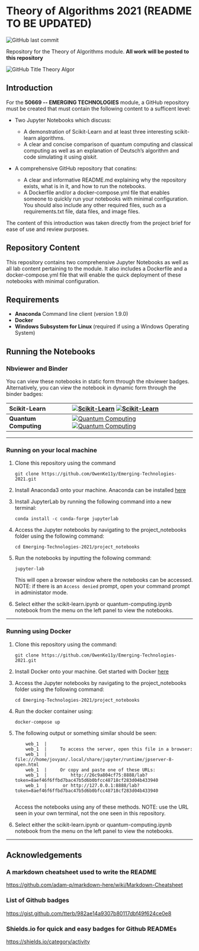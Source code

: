 # Theory of Algorithms 2021 (README TO BE UPDATED)

![GitHub last commit](https://img.shields.io/github/commit-activity/m/OwenKe11y/Emerging-Technologies-2021)

Repository for the Theory of Algorithms module.
<b>All work will be posted to this repository</b> 

![GitHub Title Theory Algor]()


## Introduction
For the <b>50669 -- EMERGING TECHNOLOGIES</b> module, a GitHub repository must be created that must contain the following content to a sufficent level:
 * Two Jupyter Notebooks which discuss:
   * A demonstration of Scikit-Learn and at least three interesting scikit-learn algorithms.
   * A clear and concise comparison of quantum computing and classical computing as well as an explanation of Deutsch’s algorithm and code simulating it using <i>qiskit</i>.

 * A comprehensive GitHub repository that conatins:
   * A clear and informative README.md explaining why the repository exists, what is
     in it, and how to run the notebooks.
   * A Dockerfile and/or a docker-compose.yml file that enables someone to quickly
     run your notebooks with minimal configuration. You should also include any other
     required files, such as a requirements.txt file, data files, and image files.
     
 The content of this introduction was taken directly from the project brief for ease of use and review purposes.

## Repository Content
This repository contains two comprehensive Jupyter Notebooks as well as all lab content pertaining to the module. It also includes a Dockerfile and a docker-compose.yml file that will enable the quick deployment of these notebooks with minimal configuration.

## Requirements 
* <b>Anaconda</b> Command line client (version 1.9.0)
* <b>Docker</b>
* <b>Windows Subsystem for Linux </b> (required if using a Windows Operating System)

## Running the Notebooks

### Nbviewer and Binder
You can view these notebooks in static form through the nbviewer badges. Alternatively, you can view the notebook in dynamic form through the binder badges:



| **Scikit-Learn** | [![Scikit-Learn](https://raw.githubusercontent.com/jupyter/design/master/logos/Badges/nbviewer_badge.svg)](https://nbviewer.jupyter.org/github/OwenKe11y/Emerging-Technologies-2021/blob/main/project_notebooks/scikit-learn.ipynb) [![Scikit-Learn](https://mybinder.org/badge_logo.svg)](https://mybinder.org/v2/gh/OwenKe11y/Emerging-Technologies-2021/HEAD?labpath=project_notebooks%2Fscikit-learn.ipynb)
| :------------- |:-------------|
| **Quantum Computing**           | [![Quantum Computing](https://raw.githubusercontent.com/jupyter/design/master/logos/Badges/nbviewer_badge.svg)](https://nbviewer.jupyter.org/github/OwenKe11y/Emerging-Technologies-2021/blob/main/project_notebooks/quantum-deutsch.ipynb) [![Quantum Computing](https://mybinder.org/badge_logo.svg)](https://mybinder.org/v2/gh/OwenKe11y/Emerging-Technologies-2021/HEAD?labpath=project_notebooks%2Fquantum-deutsch.ipynb) |

***

### Running on your local machine
<ol>
<li>Clone this repository using the command  
  
```
git clone https://github.com/OwenKe11y/Emerging-Technologies-2021.git
```
  
  </li>
<li>
  
  Install Anaconda3 onto your machine. Anaconda can be installed 
  [here](https://www.anaconda.com/products/individual#linux)
  
</li>
  
  <li>
    
Install JupyterLab by running the following command into a new terminal:
    
```
conda install -c conda-forge jupyterlab
```
    
  </li>
  
<li>
  
  Access the Jupyter notebooks by navigating to the project_notebooks folder using the following command:
  
  ```
  cd Emerging-Technologies-2021/project_notebooks
  ```
 </li>
  
 <li>
   
   Run the notebooks by inputting the following command:
```
jupyter-lab
``` 
   This will open a browser window where the notebooks can be accessed. NOTE: if there is an ``` Access denied ``` prompt, open your command prompt in administator mode.
   
  </li>
  
  <li>
    
 Select either the scikit-learn.ipynb or quantum-computing.ipynb notebook from the menu on the left panel to view the notebooks. 
    
  </li> 
</ol>

***

### Running using Docker 
<ol>
<li>Clone this repository using the command:  
  
```
git clone https://github.com/OwenKe11y/Emerging-Technologies-2021.git
```
  
</li>
<li>
  
  Install Docker onto your machine. Get started with Docker 
  [here](https://docs.docker.com/get-docker/)
  
 </li>
<li>
  
  Access the Jupyter notebooks by navigating to the project_notebooks folder using the following command:
  
  ```
  cd Emerging-Technologies-2021/project_notebooks
  ```
 </li>
  
<li>
  Run the docker container using:
  
  ```
  docker-compose up
  ```
  
  </li>
  
  <li>
    The following output or something similar should be seen:
    
```
    web_1  |     
    web_1  |     To access the server, open this file in a browser:
    web_1  |         file:///home/jovyan/.local/share/jupyter/runtime/jpserver-8-open.html
    web_1  |     Or copy and paste one of these URLs:
    web_1  |         http://26c9a804cf75:8888/lab?token=8aef46f6ffbd7bac47b5d6b0bfcc48718cf283d04b433940
    web_1  |      or http://127.0.0.1:8888/lab?token=8aef46f6ffbd7bac47b5d6b0bfcc48718cf283d04b433940
    
```   
Access the notebooks using any of these methods. NOTE: use the URL seen in your own terminal, not the one seen in this repository.

  </li>
  <li>
    
 Select either the scikit-learn.ipynb or quantum-computing.ipynb notebook from the menu on the left panel to view the notebooks. 
    
  </li> 
</ol>

***

## Acknowledgements 

### A markdown cheatsheet used to write the README
https://github.com/adam-p/markdown-here/wiki/Markdown-Cheatsheet

### List of Github badges
https://gist.github.com/tterb/982ae14a9307b80117dbf49f624ce0e8

### Shields.io for quick and easy badges for Github READMEs
https://shields.io/category/activity







